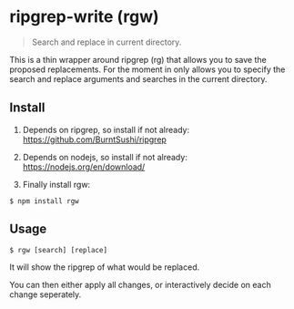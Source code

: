 # ripgrep-write (rgw)

> Search and replace in current directory.

This is a thin wrapper around ripgrep (rg) that allows you to save the proposed replacements.
For the moment in only allows you to specify the search and replace arguments and searches in the current directory.

## Install

1. Depends on ripgrep, so install if not already:
https://github.com/BurntSushi/ripgrep

2. Depends on nodejs, so install if not already:
https://nodejs.org/en/download/

3. Finally install rgw:

```console
$ npm install rgw
```


## Usage

```console
$ rgw [search] [replace]
```

It will show the ripgrep of what would be replaced.

You can then either apply all changes, or interactively decide on each change seperately.

